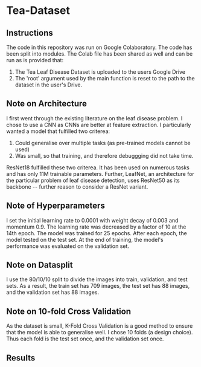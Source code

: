 # Tea-Dataset

## Instructions
The code in this repository was run on Google Colaboratory. The code has been split into modules. The Colab file has been shared as well and can be run as is provided that:
1. The Tea Leaf Disease Dataset is uploaded to the users Google Drive
2. The 'root' argument used by the main function is reset to the path to the dataset in the user's Drive.

## Note on Architecture
I first went through the existing literature on the leaf disease problem. I chose to use a CNN as CNNs are better at feature extraction. I particularly wanted a model that fulfilled two criterea:
1. Could generalise over multiple tasks (as pre-trained models cannot be used)
2. Was small, so that training, and therefore debuggging did not take time. 

ResNet18 fulfilled these two criterea. It has been used on numerous tasks and has only 11M trainable parameters. Further, LeafNet, an architecture for the particular problem of leaf disease detection, uses ResNet50 as its backbone -- further reason to consider a ResNet variant. 

## Note of Hyperparameters
I set the initial learning rate to 0.0001 with weight decay of 0.003 and momentum 0.9. The learning rate was decreased by a factor of 10 at the 14th epoch. The model was trained for 25 epochs. After each epoch, the model tested on the test set. At the end of training, the model's performance was evaluated on the validation set. 

## Note on Datasplit
I use the 80/10/10 split to divide the images into train, validation, and test sets. As a result, the train set has 709 images, the test set has 88 images, and the validation set has 88 images. 

## Note on 10-fold Cross Validation
As the dataset is small, K-Fold Cross Validation is a good method to ensure that the model is able to generalise well. I chose 10 folds (a design choice). Thus each fold is the test set once, and the validation set once.

## Results

